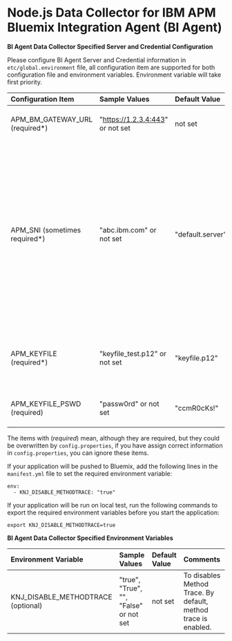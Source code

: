 # Node.js Data Collector for IBM APM Bluemix Integration Agent (BI Agent) 

**BI Agent Data Collector Specified Server and Credential Configuration**

Please configure BI Agent Server and Credential information in `etc/global.environment` file, all configuration item are supported for both configuration file and environment variables. Environment variable will take first priority.

|Configuration Item                | Sample Values                         | Default Value | Comments                                               |
|:---------------------------------|:--------------------------------------|:--------------|:-------------------------------------------------------|
|APM_BM_GATEWAY_URL (required*)    |"https://1.2.3.4:443" or not set       |not set        |The URL BI agent provides to collect data.|
|APM_SNI (sometimes required*)     |"abc.ibm.com" or not set               |"default.server" |When the keyfile's Owner/CN is not default.server (not the default onPremise server keyfile), this field is **required**!. Please assign this environment with your target server url's hostname (or your keyfile's Owner/CN).|
|APM_KEYFILE (required*)           |"keyfile_test.p12" or not set          |"keyfile.p12"  |You will put a keyfile in etc folder for server credential, assign the file name here.|
|APM_KEYFILE_PSWD (required)       |"passw0rd" or not set                  |"ccmR0cKs!"    |To set the password of the keyfile here.|

The items with (*required*) mean, although they are required, but they could be overwritten by `config.properties`, if you have assign correct information in `config.properties`, you can ignore these items.




If your application will be pushed to Bluemix, add the following lines in the `manifest.yml` file to set the required environment variable:  
```
env:
  - KNJ_DISABLE_METHODTRACE: "true"

```
If your application will be run on local test, run the following commands to export the required environment variables before you start the application:  
```
export KNJ_DISABLE_METHODTRACE=true
```

**BI Agent Data Collector Specified Environment Variables**  

|Environment Variable              | Sample Values                         | Default Value | Comments                                               |
|:---------------------------------|:--------------------------------------|:--------------|:-------------------------------------------------------|
|KNJ_DISABLE_METHODTRACE (optional)  |"true", "True", "", "False" or not set |not set        |To disables Method Trace. By default, method trace is enabled.|
